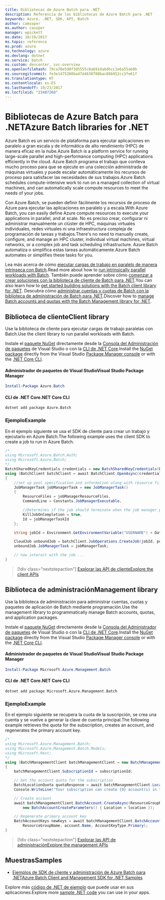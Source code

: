 ```yaml
---
title: Bibliotecas de Azure Batch para .NET
description: Referencia de las bibliotecas de Azure Batch para .NET
keywords: Azure, .NET, SDK, API, Batch
author: camsoper
ms.author: casoper
manager: wpickett
ms.date: 10/19/2017
ms.topic: reference
ms.prod: azure
ms.technology: azure
ms.devlang: dotnet
ms.service: batch
ms.custom: devcenter, svc-overview
ms.openlocfilehash: 79ca70e5d0f3d5555c8a691da6dbcc1e6a55ab0b
ms.sourcegitcommit: fe3e1475208ba47d4630788bac88b952cc3fe61f
ms.translationtype: HT
ms.contentlocale: es-ES
ms.lasthandoff: 10/23/2017
ms.locfileid: "23487268"
---
```

# <a name="azure-batch-libraries-for-net"></a><span data-ttu-id="9eb06-104">Bibliotecas de Azure Batch para .NET</span><span class="sxs-lookup"><span data-stu-id="9eb06-104">Azure Batch libraries for .NET</span></span>

<span data-ttu-id="9eb06-105">Azure Batch es un servicio de plataforma para ejecutar aplicaciones en paralelo a gran escala y de informática de alto rendimiento (HPC) de manera eficaz en la nube.</span><span class="sxs-lookup"><span data-stu-id="9eb06-105">Azure Batch is a platform service for running large-scale parallel and high-performance computing (HPC) applications efficiently in the cloud.</span></span> <span data-ttu-id="9eb06-106">Azure Batch programa el trabajo que conlleva mucho proceso para que se ejecute en una colección administrada de máquinas virtuales y puede escalar automáticamente los recursos de proceso para satisfacer las necesidades de sus trabajos.</span><span class="sxs-lookup"><span data-stu-id="9eb06-106">Azure Batch schedules compute-intensive work to run on a managed collection of virtual machines, and can automatically scale compute resources to meet the needs of your jobs.</span></span>

<span data-ttu-id="9eb06-107">Con Azure Batch, se pueden definir fácilmente los recursos de proceso de Azure para ejecutar las aplicaciones en paralelo y a escala.</span><span class="sxs-lookup"><span data-stu-id="9eb06-107">With Azure Batch, you can easily define Azure compute resources to execute your applications in parallel, and at scale.</span></span> <span data-ttu-id="9eb06-108">No es preciso crear, configurar ni administrar manualmente un clúster de HPC, máquinas virtuales individuales, redes virtuales ni una infraestructura compleja de programación de tareas y trabajos.</span><span class="sxs-lookup"><span data-stu-id="9eb06-108">There's no need to manually create, configure, and manage an HPC cluster, individual virtual machines, virtual networks, or a complex job and task scheduling infrastructure.</span></span> <span data-ttu-id="9eb06-109">Azure Batch automatiza o simplifica estas tareas automáticamente.</span><span class="sxs-lookup"><span data-stu-id="9eb06-109">Azure Batch automates or simplifies these tasks for you.</span></span>

<span data-ttu-id="9eb06-110">Lea más acerca de cómo [ejecutar cargas de trabajo en paralelo de manera intrínseca con Batch](/azure/batch/batch-technical-overview).</span><span class="sxs-lookup"><span data-stu-id="9eb06-110">Read more about how to [run intrinsically parallel workloads with Batch](/azure/batch/batch-technical-overview).</span></span> <span data-ttu-id="9eb06-111">También puede aprender sobre cómo [comenzar a crear soluciones con la biblioteca de cliente de Batch para .NET](/azure/batch/batch-dotnet-get-started).</span><span class="sxs-lookup"><span data-stu-id="9eb06-111">You can also learn how to [get started building solutions with the Batch client library for .NET](/azure/batch/batch-dotnet-get-started).</span></span> <span data-ttu-id="9eb06-112">Descubra cómo [administrar cuentas y cuotas de Batch con la biblioteca de administración de Batch para .NET](/azure/batch/batch-management-dotnet).</span><span class="sxs-lookup"><span data-stu-id="9eb06-112">Discover how to [manage Batch accounts and quotas with the Batch Management library for .NET](/azure/batch/batch-management-dotnet).</span></span>

## <a name="client-library"></a><span data-ttu-id="9eb06-113">Biblioteca de cliente</span><span class="sxs-lookup"><span data-stu-id="9eb06-113">Client library</span></span>

<span data-ttu-id="9eb06-114">Use la biblioteca de cliente para ejecutar cargas de trabajo paralelas con Batch.</span><span class="sxs-lookup"><span data-stu-id="9eb06-114">Use the client library to run parallel workloads with Batch.</span></span>

<span data-ttu-id="9eb06-115">Instale el [paquete NuGet](https://www.nuget.org/packages/Azure.Batch) directamente desde la [Consola del Administración de paquetes][PackageManager] de Visual Studio o con la [CLI de .NET Core][DotNetCLI].</span><span class="sxs-lookup"><span data-stu-id="9eb06-115">Install the [NuGet package](https://www.nuget.org/packages/Azure.Batch) directly from the Visual Studio [Package Manager console][PackageManager] or with the [.NET Core CLI][DotNetCLI].</span></span>

#### <a name="visual-studio-package-manager"></a><span data-ttu-id="9eb06-116">Administrador de paquetes de Visual Studio</span><span class="sxs-lookup"><span data-stu-id="9eb06-116">Visual Studio Package Manager</span></span>

```powershell
Install-Package Azure.Batch
```

#### <a name="net-core-cli"></a><span data-ttu-id="9eb06-117">CLI de .NET Core</span><span class="sxs-lookup"><span data-stu-id="9eb06-117">.NET Core CLI</span></span>

```bash
dotnet add package Azure.Batch
```

### <a name="example"></a><span data-ttu-id="9eb06-118">Ejemplo</span><span class="sxs-lookup"><span data-stu-id="9eb06-118">Example</span></span>

<span data-ttu-id="9eb06-119">En el ejemplo siguiente se usa el SDK de cliente para crear un trabajo y ejecutarlo en Azure Batch.</span><span class="sxs-lookup"><span data-stu-id="9eb06-119">The following example uses the client SDK to create a job to run in Azure Batch.</span></span>

```csharp
/*
using Microsoft.Azure.Batch.Auth;
using Microsoft.Azure.Batch;
*/
BatchSharedKeyCredentials credentials = new BatchSharedKeyCredentials(batchUrl, accountName, accountKey);
using (BatchClient batchClient = await BatchClient.OpenAsync(credentials))
{
    //set up pool specification and information along with resource files here
    JobManagerTask jobManagerTask = new JobManagerTask()
    {
        ResourceFiles = jobManagerResourceFiles,
        CommandLine = Constants.JobManagerExecutable,

        //Determines if the job should terminate when the job manager process exits.
        KillJobOnCompletion = true,
        Id = jobManagerTaskId
    };

    string jobId = Environment.GetEnvironmentVariable("USERNAME") + DateTime.UtcNow.ToString("yyyyMMdd-HHmmss");

    CloudJob unboundJob = batchClient.JobOperations.CreateJob(jobId, poolInformation);
    unboundJob.JobManagerTask = jobManagerTask;

    // now interact with the job ...
}
```

> [!div class="nextstepaction"]
> [<span data-ttu-id="9eb06-120">Explorar las API de cliente</span><span class="sxs-lookup"><span data-stu-id="9eb06-120">Explore the client APIs</span></span>](/dotnet/api/overview/azure/batch/client)

## <a name="management-library"></a><span data-ttu-id="9eb06-121">Biblioteca de administración</span><span class="sxs-lookup"><span data-stu-id="9eb06-121">Management library</span></span>

<span data-ttu-id="9eb06-122">Use la biblioteca de administración para administrar cuentas, cuotas y paquetes de aplicación de Batch mediante programación.</span><span class="sxs-lookup"><span data-stu-id="9eb06-122">Use the management library to programmatically manage Batch accounts, quotas, and application packages.</span></span>

<span data-ttu-id="9eb06-123">Instale el [paquete NuGet](https://www.nuget.org/packages/Microsoft.Azure.Management.Batch) directamente desde la [Consola del Administrador de paquetes][PackageManager] de Visual Studio o con la [CLI de .NET Core][DotNetCLI].</span><span class="sxs-lookup"><span data-stu-id="9eb06-123">Install the [NuGet package](https://www.nuget.org/packages/Microsoft.Azure.Management.Batch) directly from the Visual Studio [Package Manager console][PackageManager] or with the [.NET Core CLI][DotNetCLI].</span></span>

#### <a name="visual-studio-package-manager"></a><span data-ttu-id="9eb06-124">Administrador de paquetes de Visual Studio</span><span class="sxs-lookup"><span data-stu-id="9eb06-124">Visual Studio Package Manager</span></span>

```powershell
Install-Package Microsoft.Azure.Management.Batch
```

#### <a name="net-core-cli"></a><span data-ttu-id="9eb06-125">CLI de .NET Core</span><span class="sxs-lookup"><span data-stu-id="9eb06-125">.NET Core CLI</span></span>

```bash
dotnet add package Microsoft.Azure.Management.Batch
```

### <a name="example"></a><span data-ttu-id="9eb06-126">Ejemplo</span><span class="sxs-lookup"><span data-stu-id="9eb06-126">Example</span></span>

<span data-ttu-id="9eb06-127">En el ejemplo siguiente se recupera la cuota de la suscripción, se crea una cuenta y se vuelve a generar la clave de cuenta principal.</span><span class="sxs-lookup"><span data-stu-id="9eb06-127">The following example retrieves the quota for the subscription, creates an account, and regenerates the primary account key.</span></span>

```csharp
/*
using Microsoft.Azure.Management.Batch;
using Microsoft.Azure.Management.Batch.Models;
using Microsoft.Rest;
*/
using (BatchManagementClient batchManagementClient = new BatchManagementClient(new TokenCredentials(accessToken)))
{
    batchManagementClient.SubscriptionId = subscriptionId;

    // Get the account quota for the subscription
    BatchLocationQuota quotaResponse = await batchManagementClient.Location.GetQuotasAsync(location);
    Console.WriteLine("Your subscription can create {0} account(s) in the {1} region.", quotaResponse.AccountQuota, location);

    // Create account
    await batchManagementClient.BatchAccount.CreateAsync(ResourceGroupName, accountName, 
        new BatchAccountCreateParameters() { Location = location });

    // Regenerate primary account key
    BatchAccountKeys newKeys = await batchManagementClient.BatchAccount.RegenerateKeyAsync(
        ResourceGroupName, account.Name, AccountKeyType.Primary);
}
```

> [!div class="nextstepaction"]
> [<span data-ttu-id="9eb06-128">Explorar las API de administración</span><span class="sxs-lookup"><span data-stu-id="9eb06-128">Explore the management APIs</span></span>](/dotnet/api/overview/azure/batch/management)

## <a name="samples"></a><span data-ttu-id="9eb06-129">Muestras</span><span class="sxs-lookup"><span data-stu-id="9eb06-129">Samples</span></span>

* [<span data-ttu-id="9eb06-130">Ejemplos de SDK de cliente y administración de Azure Batch para .NET</span><span class="sxs-lookup"><span data-stu-id="9eb06-130">Azure Batch Client and Management SDK for .NET Samples</span></span>](https://github.com/Azure/azure-batch-samples/tree/master/CSharp)

<span data-ttu-id="9eb06-131">Explore más [código de .NET de ejemplo](https://azure.microsoft.com/resources/samples/?platform=dotnet) que puede usar en sus aplicaciones.</span><span class="sxs-lookup"><span data-stu-id="9eb06-131">Explore more [sample .NET code](https://azure.microsoft.com/resources/samples/?platform=dotnet) you can use in your apps.</span></span>

[PackageManager]: https://docs.microsoft.com/nuget/tools/package-manager-console
[DotNetCLI]: https://docs.microsoft.com/dotnet/core/tools/dotnet-add-package
